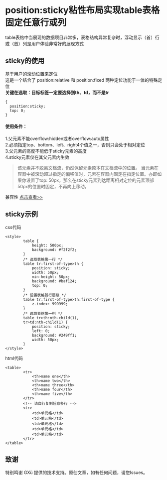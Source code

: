 # position:sticky粘性布局实现table表格固定任意行或列
table表格中当展现的数据项目非常多，表格结构异常复杂时，浮动显示（首）行或（首）列是用户体验非常好的展现方式
## sticky的使用
基于用户的滚动位置来定位  
这是一个结合了 position:relative 和 position:fixed 两种定位功能于一体的特殊定位  
**关键在选取：目标标签一定要选择到th、td，而不是tr**
```
{
  position:sticky;
  top: 0; 
}
```
#### 使用条件：
1.父元素不能overflow:hidden或者overflow:auto属性  
2.必须指定top、bottom、left、right4个值之一，否则只会处于相对定位  
3.父元素的高度不能低于sticky元素的高度  
4.sticky元素仅在其父元素内生效  

> 该元素并不脱离文档流，仍然保留元素原本在文档流中的位置。
> 当元素在容器中被滚动超过指定的偏移值时，元素在容器内固定在指定位置。亦即如果你设置了top: 50px，那么在sticky元素到达距离相对定位的元素顶部50px的位置时固定，不再向上移动。

兼容性 [点击查看>>](https://caniuse.com/#search=sticky)

## sticky示例
css代码  
```
<style>
        table {
            height: 500px;
            background: #f2f2f2;
        }
        /* 选取表格第一行 */
        table tr:first-of-type>th {
            position: sticky;
            width: 50px;
            min-height: 50px;
            background: #baf124;
            top: 0;
        }
        /* 设置表格首行层级 */
        table tr:first-of-type>th:first-of-type {
            z-index: 999999;
        }
        /* 选取表格第一列 */
        table tr>th:nth-child(1),
        tr>td:nth-child(1) {
            position: sticky;
            left: 0;
            background: #249ff1;
            width: 50px;
        }
</style>
```
html代码  
```
<table>
        <tr>
            <th>name one</th>
            <th>name two</th>
            <th>name three</th>
            <th>name four</th>
            <th>name five</th>
        </tr>
        <!-- 请自行复制任意多行 -->
        <tr>
            <td>单元格</td>
            <td>单元格</td>
            <td>单元格</td>
            <td>单元格</td>
            <td>单元格</td>
        </tr>
</table>
```
## 致谢
特别鸣谢 GXü 提供的技术支持。原创文章，如有任何问题，请您Issues。

